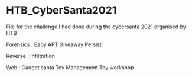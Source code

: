 # HTB_CyberSanta2021
File for the challenge I had done during the cybersanta 2021 organised by HTB

Forensics :
  Baby APT
  Giveaway
  Persist

Reverse :
  Infiltration

Web :
  Gadget santa
  Toy Management
  Toy workshop
